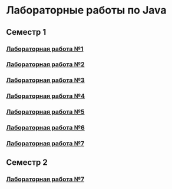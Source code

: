 # Лабораторные работы по Java

## Семестр 1
### [Лабораторная работа №1](https://github.com/AMaslyakov/LabsJava/tree/main/src/lr1)
### [Лабораторная работа №2](https://github.com/AMaslyakov/LabsJava/tree/main/src/lr2)
### [Лабораторная работа №3](https://github.com/AMaslyakov/LabsJava/tree/main/src/lr3)
### [Лабораторная работа №4](https://github.com/AMaslyakov/LabsJava/tree/main/src/lr4)
### [Лабораторная работа №5](https://github.com/AMaslyakov/LabsJava/tree/main/src/lr5)
### [Лабораторная работа №6](https://github.com/AMaslyakov/LabsJava/tree/main/src/lr6)
### [Лабораторная работа №7](https://github.com/AMaslyakov/LabsJava/tree/main/src/lr7)

## Семестр 2
### [Лабораторная работа №7](https://github.com/AMaslyakov/LabsJava/tree/main/src/lr9)
